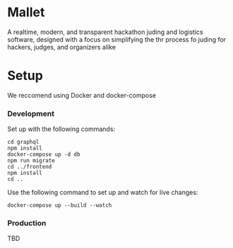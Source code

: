 # Mallet

A realtime, modern, and transparent hackathon juding and logistics software, designed with a focus on simplifying the thr process fo juding for hackers, judges, and organizers alike

# Setup

We reccomend using Docker and docker-compose

### Development

Set up with the following commands:

```
cd graphql
npm install
docker-compose up -d db
npm run migrate
cd ../frontend
npm install
cd ..
```

Use the following command to set up and watch for live changes:

```
docker-compose up --build --watch
```

### Production

TBD

